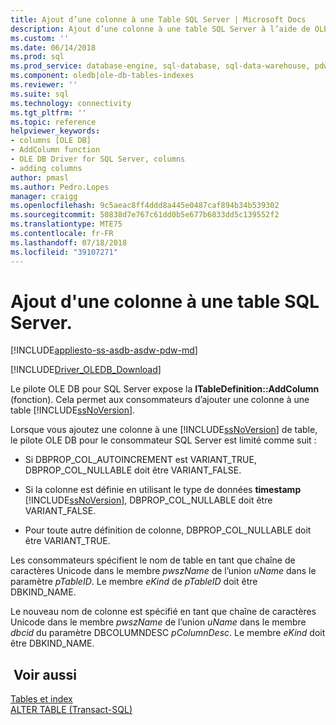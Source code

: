 ```yaml
---
title: Ajout d’une colonne à une Table SQL Server | Microsoft Docs
description: Ajout d’une colonne à une table SQL Server à l’aide de OLE DB Driver pour SQL Server
ms.custom: ''
ms.date: 06/14/2018
ms.prod: sql
ms.prod_service: database-engine, sql-database, sql-data-warehouse, pdw
ms.component: oledb|ole-db-tables-indexes
ms.reviewer: ''
ms.suite: sql
ms.technology: connectivity
ms.tgt_pltfrm: ''
ms.topic: reference
helpviewer_keywords:
- columns [OLE DB]
- AddColumn function
- OLE DB Driver for SQL Server, columns
- adding columns
author: pmasl
ms.author: Pedro.Lopes
manager: craigg
ms.openlocfilehash: 9c5aeac8ff4ddd8a445e0487caf894b34b539302
ms.sourcegitcommit: 50838d7e767c61dd0b5e677b6833dd5c139552f2
ms.translationtype: MTE75
ms.contentlocale: fr-FR
ms.lasthandoff: 07/18/2018
ms.locfileid: "39107271"
---
```

# <a name="adding-a-column-to-a-sql-server-table"></a>Ajout d'une colonne à une table SQL Server.
[!INCLUDE[appliesto-ss-asdb-asdw-pdw-md](../../../includes/appliesto-ss-asdb-asdw-pdw-md.md)]

[!INCLUDE[Driver_OLEDB_Download](../../../includes/driver_oledb_download.md)]

  Le pilote OLE DB pour SQL Server expose la **ITableDefinition::AddColumn** (fonction). Cela permet aux consommateurs d’ajouter une colonne à une table [!INCLUDE[ssNoVersion](../../../includes/ssnoversion-md.md)].  
  
 Lorsque vous ajoutez une colonne à une [!INCLUDE[ssNoVersion](../../../includes/ssnoversion-md.md)] de table, le pilote OLE DB pour le consommateur SQL Server est limité comme suit :  
  
-   Si DBPROP_COL_AUTOINCREMENT est VARIANT_TRUE, DBPROP_COL_NULLABLE doit être VARIANT_FALSE.  
  
-   Si la colonne est définie en utilisant le type de données **timestamp** [!INCLUDE[ssNoVersion](../../../includes/ssnoversion-md.md)], DBPROP_COL_NULLABLE doit être VARIANT_FALSE.  
  
-   Pour toute autre définition de colonne, DBPROP_COL_NULLABLE doit être VARIANT_TRUE.  
  
 Les consommateurs spécifient le nom de table en tant que chaîne de caractères Unicode dans le membre *pwszName* de l’union *uName* dans le paramètre *pTableID*. Le membre *eKind* de *pTableID* doit être DBKIND_NAME.  
  
 Le nouveau nom de colonne est spécifié en tant que chaîne de caractères Unicode dans le membre *pwszName* de l’union *uName* dans le membre *dbcid* du paramètre DBCOLUMNDESC *pColumnDesc*. Le membre *eKind* doit être DBKIND_NAME.  
  
## <a name="see-also"></a> Voir aussi  
 [Tables et index](../../oledb/ole-db-tables-indexes/tables-and-indexes.md)   
 [ALTER TABLE &#40;Transact-SQL&#41;](../../../t-sql/statements/alter-table-transact-sql.md)  
  
  
